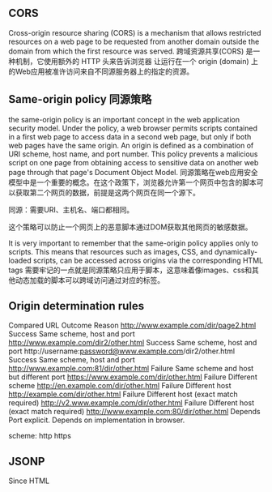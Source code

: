 ## CORS
Cross-origin resource sharing (CORS) is a mechanism that allows restricted resources on a web page to be requested from another domain outside the domain from which the first resource was served.
跨域资源共享(CORS) 是一种机制，它使用额外的 HTTP 头来告诉浏览器  让运行在一个 origin (domain) 上的Web应用被准许访问来自不同源服务器上的指定的资源。

## Same-origin policy 同源策略
the same-origin policy is an important concept in the web application security model. Under the policy, a web browser permits scripts contained in a first web page to access data in a second web page, but only if both web pages have the same origin. An origin is defined as a combination of URI scheme, host name, and port number. This policy prevents a malicious script on one page from obtaining access to sensitive data on another web page through that page's Document Object Model.
同源策略在web应用安全模型中是一个重要的概念。在这个政策下，浏览器允许第一个网页中包含的脚本可以获取第二个网页的数据，前提是这两个网页在同一个源下。

同源：需要URI、主机名、端口都相同。

这个策略可以防止一个网页上的恶意脚本通过DOM获取其他网页的敏感数据。

It is very important to remember that the same-origin policy applies only to scripts. This means that resources such as images, CSS, and dynamically-loaded scripts, can be accessed across origins via the corresponding HTML tags
需要牢记的一点就是同源策略只应用于脚本，这意味着像images、css和其他动态加载的脚本可以跨域访问通过对应的标签。

## Origin determination rules
Compared URL	                                            Outcome	Reason
http://www.example.com/dir/page2.html	                    Success	Same scheme, host and port
http://www.example.com/dir2/other.html	                    Success	Same scheme, host and port
http://username:password@www.example.com/dir2/other.html	Success	Same scheme, host and port
http://www.example.com:81/dir/other.html	                Failure	Same scheme and host but different port
https://www.example.com/dir/other.html	                    Failure	Different scheme
http://en.example.com/dir/other.html	                    Failure	Different host
http://example.com/dir/other.html	                        Failure	Different host (exact match required)
http://v2.www.example.com/dir/other.html	                Failure	Different host (exact match required)
http://www.example.com:80/dir/other.html	                Depends	Port explicit. Depends on implementation in browser.

scheme: http https

## JSONP
Since HTML <script> elements are allowed to retrieve and execute content from other domains, a page can bypass the same-origin policy and receive JSON data from a different domain by loading a resource that returns a JSONP payload. J
HTML的script标签允许检索和执行其他域名下的内容，一个网页可以通过这个标签绕过同源策略。

## CORS与JSONP
CORS与JSONP的使用目的相同，但是比JSONP更强大。

JSONP只支持GET请求，CORS支持所有类型的HTTP请求。JSONP的优势在于支持老式浏览器，以及可以向不支持CORS的网站请求数据。

## Node中对CORS设置
```JavaScript
// responseJson.js
module.exports = () => {
    return async function(ctx, next) {

        ctx.set('Content-Type', 'application/json');
        ctx.set('Access-Control-Allow-Origin', '*');
        ctx.set('Access-Control-Allow-Methods', 'GET, POST, PATCH, DELETE, PUT');
        ctx.set('Access-Control-Allow-Headers', 'X-Requested-With, content-type, X-Authorization, X-uuid');

        ctx.json = json.bind(ctx);
        ctx.halt = halt.bind(ctx);

        try {
            await next();
        } catch (e) {
            return ctx.halt(e.code, e.message);
        }
    };
};
```